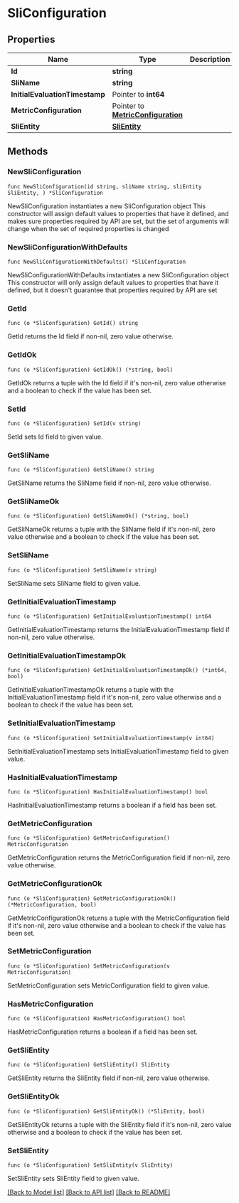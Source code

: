 # SliConfiguration

## Properties

Name | Type | Description | Notes
------------ | ------------- | ------------- | -------------
**Id** | **string** |  | 
**SliName** | **string** |  | 
**InitialEvaluationTimestamp** | Pointer to **int64** |  | [optional] 
**MetricConfiguration** | Pointer to [**MetricConfiguration**](MetricConfiguration.md) |  | [optional] 
**SliEntity** | [**SliEntity**](SliEntity.md) |  | 

## Methods

### NewSliConfiguration

`func NewSliConfiguration(id string, sliName string, sliEntity SliEntity, ) *SliConfiguration`

NewSliConfiguration instantiates a new SliConfiguration object
This constructor will assign default values to properties that have it defined,
and makes sure properties required by API are set, but the set of arguments
will change when the set of required properties is changed

### NewSliConfigurationWithDefaults

`func NewSliConfigurationWithDefaults() *SliConfiguration`

NewSliConfigurationWithDefaults instantiates a new SliConfiguration object
This constructor will only assign default values to properties that have it defined,
but it doesn't guarantee that properties required by API are set

### GetId

`func (o *SliConfiguration) GetId() string`

GetId returns the Id field if non-nil, zero value otherwise.

### GetIdOk

`func (o *SliConfiguration) GetIdOk() (*string, bool)`

GetIdOk returns a tuple with the Id field if it's non-nil, zero value otherwise
and a boolean to check if the value has been set.

### SetId

`func (o *SliConfiguration) SetId(v string)`

SetId sets Id field to given value.


### GetSliName

`func (o *SliConfiguration) GetSliName() string`

GetSliName returns the SliName field if non-nil, zero value otherwise.

### GetSliNameOk

`func (o *SliConfiguration) GetSliNameOk() (*string, bool)`

GetSliNameOk returns a tuple with the SliName field if it's non-nil, zero value otherwise
and a boolean to check if the value has been set.

### SetSliName

`func (o *SliConfiguration) SetSliName(v string)`

SetSliName sets SliName field to given value.


### GetInitialEvaluationTimestamp

`func (o *SliConfiguration) GetInitialEvaluationTimestamp() int64`

GetInitialEvaluationTimestamp returns the InitialEvaluationTimestamp field if non-nil, zero value otherwise.

### GetInitialEvaluationTimestampOk

`func (o *SliConfiguration) GetInitialEvaluationTimestampOk() (*int64, bool)`

GetInitialEvaluationTimestampOk returns a tuple with the InitialEvaluationTimestamp field if it's non-nil, zero value otherwise
and a boolean to check if the value has been set.

### SetInitialEvaluationTimestamp

`func (o *SliConfiguration) SetInitialEvaluationTimestamp(v int64)`

SetInitialEvaluationTimestamp sets InitialEvaluationTimestamp field to given value.

### HasInitialEvaluationTimestamp

`func (o *SliConfiguration) HasInitialEvaluationTimestamp() bool`

HasInitialEvaluationTimestamp returns a boolean if a field has been set.

### GetMetricConfiguration

`func (o *SliConfiguration) GetMetricConfiguration() MetricConfiguration`

GetMetricConfiguration returns the MetricConfiguration field if non-nil, zero value otherwise.

### GetMetricConfigurationOk

`func (o *SliConfiguration) GetMetricConfigurationOk() (*MetricConfiguration, bool)`

GetMetricConfigurationOk returns a tuple with the MetricConfiguration field if it's non-nil, zero value otherwise
and a boolean to check if the value has been set.

### SetMetricConfiguration

`func (o *SliConfiguration) SetMetricConfiguration(v MetricConfiguration)`

SetMetricConfiguration sets MetricConfiguration field to given value.

### HasMetricConfiguration

`func (o *SliConfiguration) HasMetricConfiguration() bool`

HasMetricConfiguration returns a boolean if a field has been set.

### GetSliEntity

`func (o *SliConfiguration) GetSliEntity() SliEntity`

GetSliEntity returns the SliEntity field if non-nil, zero value otherwise.

### GetSliEntityOk

`func (o *SliConfiguration) GetSliEntityOk() (*SliEntity, bool)`

GetSliEntityOk returns a tuple with the SliEntity field if it's non-nil, zero value otherwise
and a boolean to check if the value has been set.

### SetSliEntity

`func (o *SliConfiguration) SetSliEntity(v SliEntity)`

SetSliEntity sets SliEntity field to given value.



[[Back to Model list]](../README.md#documentation-for-models) [[Back to API list]](../README.md#documentation-for-api-endpoints) [[Back to README]](../README.md)


